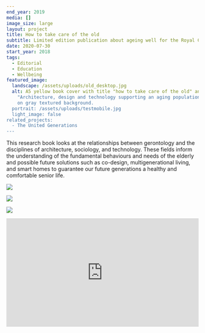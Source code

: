 ```yaml
---
end_year: 2019
media: []
image_size: large
layout: project
title: How to take care of the old
subtitle: Limited edition publication about ageing well for the Royal College of Arts
date: 2020-07-30
start_year: 2018
tags:
  - Editorial
  - Education
  - Wellbeing
featured_image:
  landscape: /assets/uploads/old_desktop.jpg
  alt: A5 yellow book cover with title "how to take care of the old" and subtitle
    "Architecture, design and technology supporting an aging population in black
    on gray textured background.
  portrait: /assets/uploads/testmobile.jpg
  light_image: false
related_projects:
  - The United Generations
---
```

This research book looks at the relationships between gerontology and the disciplines of architecture, sociology, and technology. These fields inform the understanding of the fundamental behaviours and needs of the elderly and possible future solutions such as co-design, multigenerational living, and smart homes to guarantee our future generations a healthy and comfortable senior life.

![](/assets/uploads/chs_page6.jpg)

![](/assets/uploads/chs_page5.jpg)

![](/assets/uploads/old2.jpg)

<div style="padding:56.25% 0 0 0;position:relative;"><iframe src="https://player.vimeo.com/video/434693932?autoplay=1&loop=1&title=0&byline=0&portrait=0" style="position:absolute;top:0;left:0;width:100%;height:100%;" frameborder="0" allow="autoplay; fullscreen" allowfullscreen></iframe></div><script src="https://player.vimeo.com/api/player.js"></script>